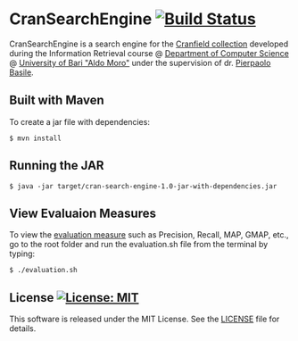 # CranSearchEngine [![Build Status](https://travis-ci.org/DonatoMeoli/CranSearchEngine.svg?branch=master)](https://travis-ci.org/DonatoMeoli/CranSearchEngine)

CranSearchEngine is a search engine for the [Cranfield collection](http://ir.dcs.gla.ac.uk/resources/test_collections/cran) 
developed during the Information Retrieval course @ [Department of Computer Science](http://www.uniba.it/ricerca/dipartimenti/informatica) @ [University of Bari "Aldo Moro"](http://www.uniba.it/) under the supervision of dr. [Pierpaolo Basile](http://www.di.uniba.it/~swap/index.php?n=Membri.Basile).

## Built with Maven

To create a jar file with dependencies:

```
$ mvn install
```

## Running the JAR

```
$ java -jar target/cran-search-engine-1.0-jar-with-dependencies.jar
```

## View Evaluaion Measures

To view the [evaluation measure](https://en.wikipedia.org/wiki/Information_retrieval#Performance_and_correctness_measures) such as Precision, Recall, MAP, GMAP, etc., go to the root folder and run the evaluation.sh file from the terminal by typing:

```
$ ./evaluation.sh
```

## License [![License: MIT](https://img.shields.io/badge/License-MIT-yellow.svg)](https://opensource.org/licenses/MIT)

This software is released under the MIT License. See the [LICENSE](LICENSE) file for details.
